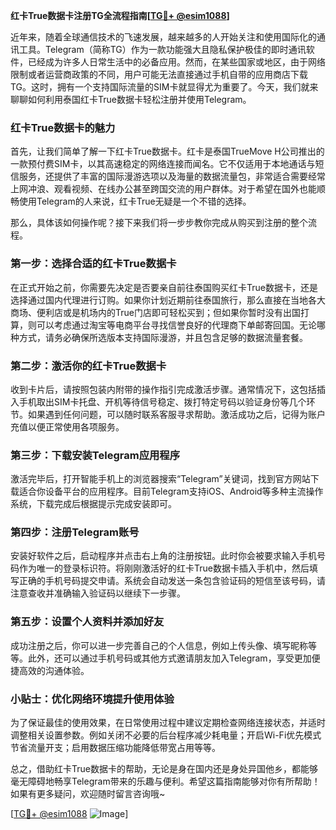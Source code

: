 **红卡True数据卡注册TG全流程指南[[TG💪+ @esim1088](https://t.me/s/esim1088)]**

近年来，随着全球通信技术的飞速发展，越来越多的人开始关注和使用国际化的通讯工具。Telegram（简称TG）作为一款功能强大且隐私保护极佳的即时通讯软件，已经成为许多人日常生活中的必备应用。然而，在某些国家或地区，由于网络限制或者运营商政策的不同，用户可能无法直接通过手机自带的应用商店下载TG。这时，拥有一个支持国际流量的SIM卡就显得尤为重要了。今天，我们就来聊聊如何利用泰国红卡True数据卡轻松注册并使用Telegram。

### 红卡True数据卡的魅力

首先，让我们简单了解一下红卡True数据卡。红卡是泰国TrueMove H公司推出的一款预付费SIM卡，以其高速稳定的网络连接而闻名。它不仅适用于本地通话与短信服务，还提供了丰富的国际漫游选项以及海量的数据流量包，非常适合需要经常上网冲浪、观看视频、在线办公甚至跨国交流的用户群体。对于希望在国外也能顺畅使用Telegram的人来说，红卡True无疑是一个不错的选择。

那么，具体该如何操作呢？接下来我们将一步步教你完成从购买到注册的整个流程。

### 第一步：选择合适的红卡True数据卡

在正式开始之前，你需要先决定是否要亲自前往泰国购买红卡True数据卡，还是选择通过国内代理进行订购。如果你计划近期前往泰国旅行，那么直接在当地各大商场、便利店或是机场内的True门店即可轻松买到；但如果你暂时没有出国打算，则可以考虑通过淘宝等电商平台寻找信誉良好的代理商下单邮寄回国。无论哪种方式，请务必确保所选版本支持国际漫游，并且包含足够的数据流量套餐。

### 第二步：激活你的红卡True数据卡

收到卡片后，请按照包装内附带的操作指引完成激活步骤。通常情况下，这包括插入手机取出SIM卡托盘、开机等待信号稳定、拨打特定号码以验证身份等几个环节。如果遇到任何问题，可以随时联系客服寻求帮助。激活成功之后，记得为账户充值以便正常使用各项服务。

### 第三步：下载安装Telegram应用程序

激活完毕后，打开智能手机上的浏览器搜索“Telegram”关键词，找到官方网站下载适合你设备平台的应用程序。目前Telegram支持iOS、Android等多种主流操作系统，下载完成后根据提示完成安装即可。

### 第四步：注册Telegram账号

安装好软件之后，启动程序并点击右上角的注册按钮。此时你会被要求输入手机号码作为唯一的登录标识符。将刚刚激活好的红卡True数据卡插入手机中，然后填写正确的手机号码提交申请。系统会自动发送一条包含验证码的短信至该号码，请注意查收并准确输入验证码以继续下一步骤。

### 第五步：设置个人资料并添加好友

成功注册之后，你可以进一步完善自己的个人信息，例如上传头像、填写昵称等等。此外，还可以通过手机号码或其他方式邀请朋友加入Telegram，享受更加便捷高效的沟通体验。

### 小贴士：优化网络环境提升使用体验

为了保证最佳的使用效果，在日常使用过程中建议定期检查网络连接状态，并适时调整相关设置参数。例如关闭不必要的后台程序减少耗电量；开启Wi-Fi优先模式节省流量开支；启用数据压缩功能降低带宽占用等等。

总之，借助红卡True数据卡的帮助，无论是身在国内还是身处异国他乡，都能够毫无障碍地畅享Telegram带来的乐趣与便利。希望这篇指南能够对你有所帮助！如果有更多疑问，欢迎随时留言咨询哦~

[[TG💪+ @esim1088](https://t.me/s/esim1088) ![Image](https://i.postimg.cc/4NQfJmqS/Snipaste-2025-05-13-00-14-12.png)]